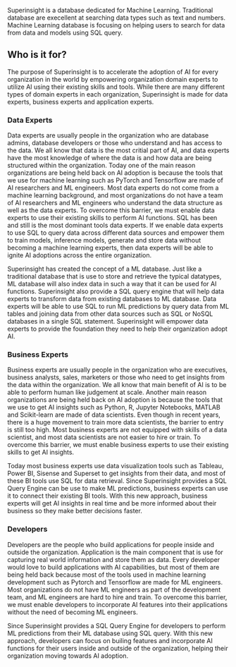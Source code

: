 Superinsight is a database dedicated for Machine Learning.
Traditional database are execellent at searching data types such as text and numbers.
Machine Learning database is focusing on helping users to search for data from data and models using SQL query.

## Who is it for?
The purpose of Superinsight is to accelerate the adoption of AI for every organization in the world by empowering organization domain experts to utilize AI using their existing skills and tools. While there are many different types of domain experts in each organization, Superinsight is made for data experts, business experts and application experts.


### Data Experts
Data experts are usually people in the organization who are database admins, database developers or those who understand and has access to the data. We all know that data is the most critial part of AI, and data experts have the most knowledge of where the data is and how data are being structured within the organization. Today one of the main reason organizations are being held back on AI adoption is because the tools that we use for machine learning such as PyTorch and Tensorflow are made of AI researchers and ML engineers. Most data experts do not come from a machine learning background, and most organizations do not have a team of AI researchers and ML engineers who understand the data structure as well as the data experts. To overcome this barrier, we must enable data experts to use their existing skills to perform AI functions. SQL has been and still is the most dominant tools data experts. If we enable data experts to use SQL to query data across different data sources and empower them to train models, inference models, generate and store data without becoming a machine learning experts, then data experts will be able to ignite AI adoptions across the entire organization.

Superinsight has created the concept of a ML database. Just like a traditional database that is use to store and retrieve the typical datatypes, ML database will also index data in such a way that it can be used for AI functions. Superinsight also provide a SQL query engine that will help data experts to transform data from existing databases to ML database. Data experts will be able to use SQL to run ML predictions by query data from ML tables and joining data from other data sources such as SQL or NoSQL databases in a single SQL statement. Superinsight will empower data experts to provide the foundation they need to help their organization adopt AI.

### Business Experts
Business experts are usually people in the organization who are executives, business analysts, sales, marketers or those who need to get insights from the data within the organization. We all know that main benefit of AI is to be able to perform human like judgement at scale. Another main reason organizations are being held back on AI adoption is because the tools that we use to get AI insights such as Python, R, Jupyter Notebooks, MATLAB and Scikit-learn are made of data scientists. Even though in recent years, there is a huge movement to train more data scientists, the barrier to entry is still too high. Most business experts are not equipped with skills of a data scientist, and most data scientists are not easier to hire or train. To overcome this barrier, we must enable business experts to use their existing skills to get AI insights.

Today most business experts use data visualization tools such as Tableau, Power BI, Sisense and Superset to get insights from their data, and most of these BI tools use SQL for data retrieval. Since Superinsight provides a SQL Query Engine can be use to make ML predictions, business experts can use it to connect their existing BI tools.  With this new approach, business experts will get AI insights in real time and be more informed about their business so they make better decisions faster.

### Developers
Developers are the people who build applications for people inside and outside the organization. Application is the main component that is use for capturing real world information and store them as data. Every developer would love to build applications with AI capabilities, but most of them are being held back because most of the tools used in machine learning development such as Pytorch and Tensorflow are made for ML engineers. Most organizations do not have ML engineers as part of the development team, and ML engineers are hard to hire and train. To overcome this barrier, we must enable developers to incorporate AI features into their applications without the need of becoming ML engineers.

Since Superinsight provides a SQL Query Engine for developers to perform ML predictions from their ML database using SQL query. With this new approach, developers can focus on builing features and incorporate AI functions for their users inside and outside of the organization, helping their organization moving towards AI adoption.